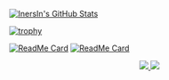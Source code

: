 [![InersIn's GitHub Stats](https://github-readme-stats.vercel.app/api?username=InersIn&show_icons=true&theme=tokyonight&hide=contribs,prs&show_icons=true)](https://github.com/InersIn)

[![trophy](https://github-profile-trophy.vercel.app/?username=InersIn&theme=onedark)](https://github.com/InersIn)

<p alighn="center">
  
[![ReadMe Card](https://github-readme-stats.vercel.app/api/pin/?username=InersIn&repo=pentest)](https://github.com/InersIn/pentest)
[![ReadMe Card](https://github-readme-stats.vercel.app/api/pin/?username=InersIn&repo=certificate)](https://github.com/InersIn/certificate)

</p>
<p align="center">
  <a href="https://www.instagram.com/InersIn__/">
    <img src="https://img.shields.io/badge/Instagram_-black?style=social&logo=instagram&url=https:%2f%2fwww.instagram.com%2fInersIn__%2f"/>
  </a>
  <a href="https://medium.com/@InersIn">
    <img src="https://img.shields.io/badge/Medium_-black?style=social&logo=medium&url=&url=https:%2f%2fmedium.com%2f@InersIn">
  </a>
</p>
